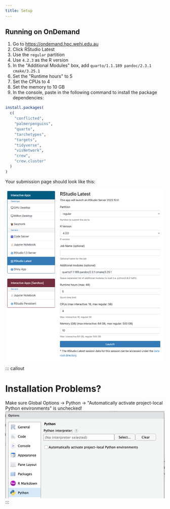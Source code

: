 ```yaml
---
title: Setup
---
```


## Running on OnDemand

1. Go to https://ondemand.hpc.wehi.edu.au
2. Click RStudio Latest
3. Use the `regular` partition
4. Use `4.2.3` as the R version
5. In the "Additional Modules" box, add `quarto/1.1.189 pandoc/2.3.1 cmake/3.25.1`
6. Set the "Runtime hours" to 5
7. Set the CPUs to 4
8. Set the memory to 10 GB
9. In the console, paste in the following command to install the package dependencies:

```r
install.packages(
  c(
    "conflicted",
    "palmerpenguins",
    "quarto",
    "tarchetypes",
    "targets",
    "tidyverse",
    "visNetwork",
    "crew",
    "crew.cluster"
  )
)
```

Your submission page should look like this:

![](fig/rstudio-ood.png)

::: callout
# Installation Problems?
Make sure Global Options → Python → "Automatically activate project-local Python environments" is unchecked!
![](fig/python-envs.png)
:::
